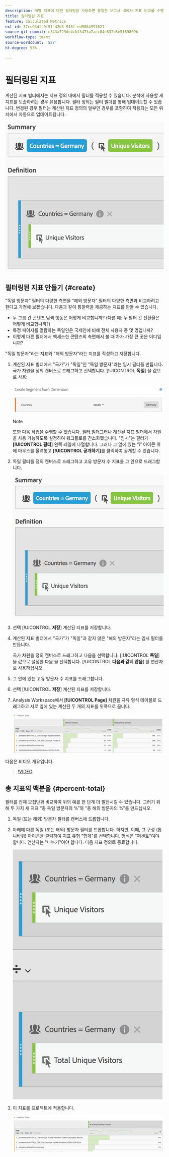 ```yaml
---
description: 개별 지표에 대한 필터링을 사용하면 동일한 보고서 내에서 지표 비교를 수행할 수 있습니다.
title: 필터링된 지표
feature: Calculated Metrics
exl-id: 37cc93df-9f51-42b3-918f-ed5864991621
source-git-commit: c343a729de4cb13473a7acc04e837b5e5f69809b
workflow-type: tm+mt
source-wordcount: '527'
ht-degree: 53%

---
```


# 필터링된 지표

계산된 지표 빌더에서는 지표 정의 내에서 필터를 적용할 수 있습니다. 분석에 사용할 새 지표를 도출하려는 경우 유용합니다. 필터 정의는 필터 빌더를 통해 업데이트할 수 있습니다. 변경된 경우 필터는 계산된 지표 정의의 일부인 경우를 포함하여 적용되는 모든 위치에서 자동으로 업데이트됩니다.

![국가에 대한 필터 요약 및 정의 = 독일 및 고유 방문자](assets/german-visitors.png)

## 필터링된 지표 만들기 {#create}

“독일 방문자” 필터의 다양한 측면을 “해외 방문자” 필터의 다양한 측면과 비교하려고 한다고 가정해 보겠습니다. 다음과 같이 통찰력을 제공하는 지표를 만들 수 있습니다.

* 두 그룹 간 콘텐츠 탐색 행동은 어떻게 비교합니까? (다른 예: 두 필터 간 전환율은 어떻게 비교합니까?)
* 특정 페이지를 열람하는 독일인은 국제인에 비해 전체 사용자 중 몇 명입니까?
* 이렇게 다른 필터에서 액세스한 콘텐츠의 측면에서 볼 때 차가 가장 큰 곳은 어디입니까?

&quot;독일 방문자&quot;라는 지표와 &quot;해외 방문자&quot;라는 지표를 작성하고 저장합니다.

1. 계산된 지표 빌더에서 &quot;국가&quot;가 &quot;독일&quot;인 &quot;독일 방문자&quot;라는 임시 필터를 만듭니다. 국가 차원을 정의 캔버스로 드래그하고 선택합니다. [!UICONTROL **독일**] 을 값으로 사용:

   ![국가가 독일과 같음을 보여 주는 임시 필터](assets/segment-from-dimension.png)

   >[!NOTE]
   >
   >또한 다음 작업을 수행할 수 있습니다. [필터 빌더](/help/components/filters/create-filters.md)그러나 계산된 지표 빌더에서 차원을 사용 가능하도록 설정하여 워크플로를 간소화했습니다. &quot;임시&quot;는 필터가 **[!UICONTROL 필터]** 왼쪽 레일에 나열합니다. 그러나 그 옆에 있는 “i” 아이콘 위에 마우스를 올려놓고 **[!UICONTROL 공개하기]**&#x200B;를 클릭하여 공개할 수 있습니다.

1. 독일 필터를 정의 캔버스로 드래그하고 고유 방문자 수 지표를 그 안으로 드래그합니다.

   ![독일 및 고유 방문자와 동일한 국가의 요약 및 정의](assets/german-visitors.png)

1. 선택 [!UICONTROL **저장**] 계산된 지표를 저장합니다.

1. 계산된 지표 빌더에서 &quot;국가&quot;가 &quot;독일&quot;과 같지 않은 &quot;해외 방문자&quot;라는 임시 필터를 만듭니다.

   국가 차원을 정의 캔버스로 드래그하고 다음을 선택합니다. [!UICONTROL **독일**] 을 값으로 설정한 다음 을 선택합니다. [!UICONTROL **다음과 같지 않음**] 를 연산자로 사용하십시오.

1. 그 안에 있는 고유 방문자 수 지표를 드래그합니다.

1. 선택 [!UICONTROL **저장**] 계산된 지표를 저장합니다.

1. Analysis Workspace에서 **[!UICONTROL Page]** 차원을 자유 형식 테이블로 드래그하고 서로 옆에 있는 계산된 두 개의 지표를 위쪽으로 끕니다.

   ![독일 방문자 및 해외 방문자에 대한 페이지 차원을 보여주는 자유 형식 테이블](assets/workspace-pages.png)

다음은 비디오 개요입니다.

>[!VIDEO](https://video.tv.adobe.com/v/25407/?quality=12)

## 총 지표의 백분율 {#percent-total}

필터를 전체 모집단과 비교하여 위의 예를 한 단계 더 발전시킬 수 있습니다. 그러기 위해 두 가지 새 지표 “총 독일 방문자의 %”와 “총 해외 방문자의 %”를 만드십시오.

1. 독일 (또는 해외) 방문자 필터를 캔버스에 드롭합니다.
1. 아래에 다른 독일 (또는 해외) 방문자 필터를 드롭합니다. 하지만, 이때, 그 구성 (톱니바퀴) 아이콘을 클릭하여 지표 유형 &quot;합계&quot;를 선택합니다. 형식은 &quot;퍼센트&quot;여야 합니다. 연산자는 &quot;나누기&quot;여야 합니다. 다음 지표 정의로 종료합니다.

   ![국가 는 독일 및 총 고유 방문자 수 입니다.](assets/cm_metric_total.png)

1. 이 지표를 프로젝트에 적용합니다.

   ![페이지 및 총 독일 방문자의 % 가 포함된 자유 형식 테이블](assets/cm_percent_total.png)
